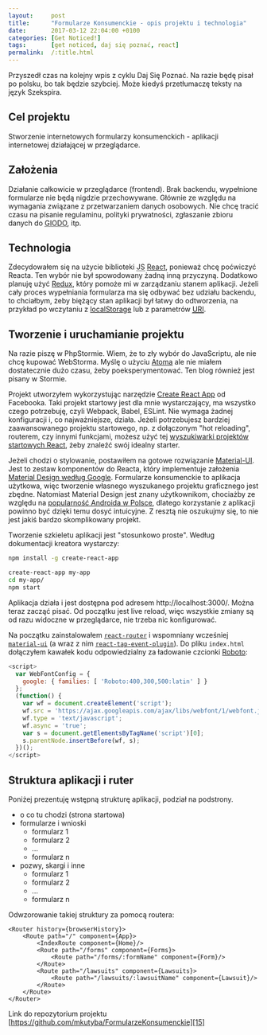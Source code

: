 ```yaml
---
layout:     post
title:      "Formularze Konsumenckie - opis projektu i technologia"
date:       2017-03-12 22:04:00 +0100
categories: [Get Noticed!]
tags:       [get noticed, daj się poznać, react]
permalink:  /:title.html
---
```


Przyszedł czas na kolejny wpis z cyklu Daj Się Poznać. Na razie będę pisał po polsku, bo tak będzie szybciej. Może
kiedyś przetłumaczę teksty na język Szekspira.

## Cel projektu
Stworzenie internetowych formularzy konsumenckich - aplikacji internetowej działającej w przeglądarce.

## Założenia
Działanie całkowicie w przeglądarce (frontend). Brak backendu, wypełnione formularze nie będą nigdzie przechowywane.
Głównie ze względu na wymagania związane z przetwarzaniem danych osobowych. Nie chcę tracić czasu na pisanie regulaminu,
polityki prywatności, zgłaszanie zbioru danych do
<abbr title="Generalny Inspektor Ochrony Danych Osobowych">GIODO</abbr>, itp.

## Technologia
Zdecydowałem się na użycie biblioteki <abbr title="JavaScript">JS</abbr> [React][1], ponieważ chcę poćwiczyć Reacta. Ten
wybór nie był spowodowany żadną inną przyczyną. Dodatkowo planuję użyć [Redux][2], który pomoże mi w zarządzaniu stanem
aplikacji. Jeżeli cały proces wypełniania formularza ma się odbywać bez udziału backendu, to chciałbym, żeby biężący
stan aplikacji był łatwy do odtworzenia, na przykład po wczytaniu z [localStorage][3] lub z parametrów
[<abbr title="Uniform Resource Identifier">URI</abbr>][4].

## Tworzenie i uruchamianie projektu
Na razie piszę w PhpStormie. Wiem, że to zły wybór do JavaScriptu, ale nie chcę kupować WebStorma. Myślę o użyciu
[Atoma][5] ale nie miałem dostatecznie dużo czasu, żeby poeksperymentować. Ten blog również jest pisany w Stormie.

Projekt utworzyłem wykorzystując narzędzie [Create React App][6] od Facebooka. Taki projekt startowy jest dla mnie
wystarczający, ma wszystko czego potrzebuję, czyli Webpack, Babel, ESLint. Nie wymaga żadnej konfiguracji i, co
najważniejsze, działa. Jeżeli potrzebujesz bardziej zaawansowanego projektu startowego, np. z dołączonym "hot
reloading", routerem, czy innymi funkcjami, możesz użyć tej [wyszukiwarki projektów startowych React][7], żeby znaleźć
swój idealny starter.

Jeżeli chodzi o stylowanie, postawiłem na gotowe rozwiązanie [Material-UI][8]. Jest to zestaw komponentów do Reacta,
który implementuje założenia [Material Design według Google][9]. Formularze konsumenckie to aplikacja użytkowa, więc
tworzenie własnego wyszukanego projektu graficznego jest zbędne. Natomiast Material Design jest znany użytkownikom,
chociażby ze względu na [popularność Androida w Polsce][10], dlatego korzystanie z aplikacji powinno być dzięki temu
dosyć intuicyjne. Z resztą nie oszukujmy się, to nie jest jakiś bardzo skomplikowany projekt.

Tworzenie szkieletu aplikacji jest "stosunkowo proste". Według dokumentacji kreatora wystarczy:
```bash
npm install -g create-react-app

create-react-app my-app
cd my-app/
npm start
```
Aplikacja działa i jest dostępna pod adresem http://localhost:3000/. Można teraz zacząć pisać. Od początku jest live
reload, więc wszystkie zmiany są od razu widoczne w przeglądarce, nie trzeba nic konfigurować.

Na początku zainstalowałem [`react-router`][11] i wspomniany wcześniej [`material-ui`][12] (a wraz z nim
[`react-tap-event-plugin`][13]). Do pliku `index.html` dołączyłem kawałek kodu odpowiedzialny za ładowanie czcionki
[Roboto][14]:
```JavaScript
<script>
  var WebFontConfig = {
    google: { families: [ 'Roboto:400,300,500:latin' ] }
  };
  (function() {
    var wf = document.createElement('script');
    wf.src = 'https://ajax.googleapis.com/ajax/libs/webfont/1/webfont.js';
    wf.type = 'text/javascript';
    wf.async = 'true';
    var s = document.getElementsByTagName('script')[0];
    s.parentNode.insertBefore(wf, s);
  })();
</script>
```

## Struktura aplikacji i ruter
Poniżej prezentuję wstępną strukturę aplikacji, podział na podstrony.
- o co tu chodzi (strona startowa)
- formularze i wnioski
  - formularz 1
  - formularz 2
  - ...
  - formularz n
- pozwy, skargi i inne
  - formularz 1
  - formularz 2
  - ...
  - formularz n

Odwzorowanie takiej struktury za pomocą routera:
```JSX
<Router history={browserHistory}>
    <Route path="/" component={App}>
        <IndexRoute component={Home}/>
        <Route path="/forms" component={Forms}>
            <Route path="/forms/:formName" component={Form}/>
        </Route>
        <Route path="/lawsuits" component={Lawsuits}>
            <Route path="/lawsuits/:lawsuitName" component={Lawsuit}/>
        </Route>
    </Route>
</Router>
```

Link do repozytorium projektu [https://github.com/mkutyba/FormularzeKonsumenckie][15]

[1]: https://facebook.github.io/react/
[2]: http://redux.js.org/
[3]: https://developer.mozilla.org/en/docs/Web/API/Window/localStorage
[4]: https://developer.mozilla.org/en-US/docs/Glossary/URI
[5]: https://atom.io/
[6]: https://github.com/facebookincubator/create-react-app
[7]: http://andrewhfarmer.com/starter-project/
[8]: http://www.material-ui.com/
[9]: https://material.io/guidelines/material-design/introduction.html
[10]: http://www.ranking.pl/pl/rankings/operating-systems.html
[11]: https://www.npmjs.com/package/react-router
[12]: https://www.npmjs.com/package/material-ui
[13]: https://www.npmjs.com/package/material-ui#react-tap-event-plugin
[14]: https://fonts.google.com/specimen/Roboto
[15]: https://github.com/mkutyba/FormularzeKonsumenckie